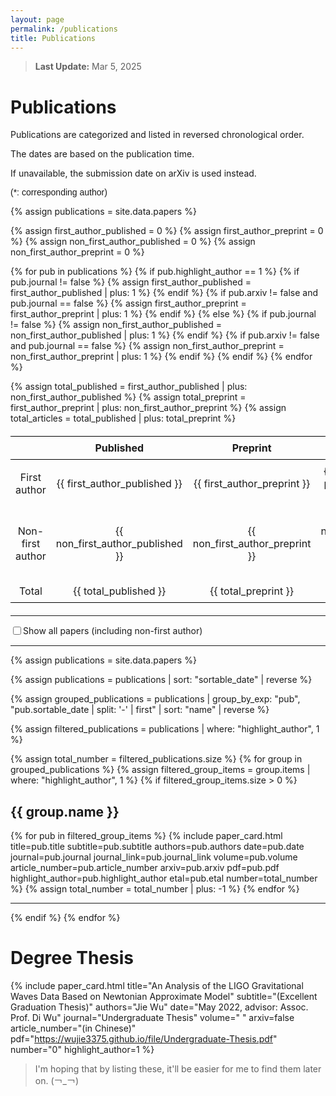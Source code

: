 ```yaml
---
layout: page
permalink: /publications
title: Publications
---
```


<style>
  @font-face {
    font-family: 'ARIAL';
    src: url('/assets/fonts/ARIAL.TTF') format('truetype');
  }
  @font-face {
    font-family: 'ARIALBD';
    src: url('/assets/fonts/ARIALBD.TTF') format('truetype');
  }
  /* li {
    font-family: 'times', serif;
  } */
  /* li {
    font-family: 'ARIALBD', serif;
    font-size: 20px;
  } */
  /* body {
    font-family: 'ARIAL', serif;
  } */
table {
    width: 100%;
    border-collapse: collapse;
    margin: 20px 0;
    text-align: center;
}

th, td {
    border: 0px solid black;
    padding: 8px;
}

th {
    border-top: 1.5px solid black;
    border-bottom: 1.5px solid black; /* 顶部线 */
}

tr:last-child td {
    border-bottom: 1.5px solid black; /* 底部线 */
}
</style>

> **Last Update:** Mar 5, 2025

# Publications

<p style="text-indent: 0;">Publications are categorized and listed in reversed chronological order.</p>

<p style="text-indent: 0;">The dates are based on the publication time.</p>

<p style="text-indent: 0;">If unavailable, the submission date on arXiv is used instead.</p>

<p style="text-indent: 0; font-family: 'ARIAL';">(*: corresponding author)</p>

<!-- ================================================================================================= -->
<!-- 统计图和表格 -->
<script src="https://cdn.jsdelivr.net/npm/chart.js"></script>
<canvas id="myChart" style="height: 400px;"></canvas> <!-- 设置图的高度 -->
<script>
  function createBarChart(labels, data1, data2) {
    var ctx = document.getElementById('myChart').getContext('2d');
    var myChart = new Chart(ctx, {
        type: 'bar',
        data: {
            labels: labels,
            datasets: [{
                label: 'First author',
                data: data1,  // 第一组数据
                backgroundColor: 'rgba(54, 162, 235, 0.8)', // 第一组颜色
            },
            {
                label: 'All papers',
                data: data2,  // 第二组数据
                backgroundColor: 'rgba(255, 159, 64, 0.8)', // 第二组颜色
            }]
        },
        options: {
            responsive: true,
            scales: {
                y: {
                    beginAtZero: true,
                    ticks: {
                        stepSize: 1, // 只显示整数
                        callback: function(value) {
                            return Number.isInteger(value) ? value : null; // 只显示整数
                        }
                    },
                    title: {
                        display: true,
                        text: 'Number'
                    }
                },
                x: {
                    title: {
                        display: true,
                        text: 'Year'
                    }
                }
            }
        }
    });
  }
</script>
<script>
  createBarChart(
  [2023,2024,2025], 
  [   2,   3,   1],//一作 
  [   2,   3,   3]);//总计
</script>


<!-- =============================================================================================== -->
<!-- 表格 -->
<!-- ----------------------------------------------------------------------------------------------- -->

<!-- |                  | Published | Preprint | Total |
|:----------------:|:---------:|:--------:|:-----:|
|  First author    |     4     |    2     |   6   |
| Non first author |     1     |    0     |   1   |
| Total            |     5     |    2     |   7   | -->


{% assign publications = site.data.papers %}

{% assign first_author_published = 0 %}
{% assign first_author_preprint = 0 %}
{% assign non_first_author_published = 0 %}
{% assign non_first_author_preprint = 0 %}

{% for pub in publications %}
  {% if pub.highlight_author == 1 %}
    {% if pub.journal != false %}
      {% assign first_author_published = first_author_published | plus: 1 %}
    {% endif %}
    {% if pub.arxiv != false and pub.journal == false %}
      {% assign first_author_preprint = first_author_preprint | plus: 1 %}
    {% endif %}
  {% else %}
    {% if pub.journal != false %}
      {% assign non_first_author_published = non_first_author_published | plus: 1 %}
    {% endif %}
    {% if pub.arxiv != false and pub.journal == false %}
      {% assign non_first_author_preprint = non_first_author_preprint | plus: 1 %}
    {% endif %}
  {% endif %}
{% endfor %}

{% assign total_published = first_author_published | plus: non_first_author_published %}
{% assign total_preprint = first_author_preprint | plus: non_first_author_preprint %}
{% assign total_articles = total_published | plus: total_preprint %}

<table>
  <thead>
    <tr>
      <th></th>
      <th>Published</th>
      <th>Preprint</th>
      <th>Total</th>
    </tr>
  </thead>
  <tbody>
    <tr>
      <td>First author</td>
      <td>{{ first_author_published }}</td>
      <td>{{ first_author_preprint }}</td>
      <td>{{ first_author_published | plus: first_author_preprint }}</td>
    </tr>
    <tr>
      <td>Non-first author</td>
      <td>{{ non_first_author_published }}</td>
      <td>{{ non_first_author_preprint }}</td>
      <td>{{ non_first_author_published | plus: non_first_author_preprint }}</td>
    </tr>
    <tr>
      <td>Total</td>
      <td>{{ total_published }}</td>
      <td>{{ total_preprint }}</td>
      <td>{{ total_articles }}</td>
    </tr>
  </tbody>
</table>

<!-- =============================================================================================== -->
<!-- 文章 -->
<!-- ----------------------------------------------------------------------------------------------- -->
---

<style>
  .checkbox-container {
    display: flex; /* 使用 Flexbox 布局 */
    align-items: center; /* 垂直居中对齐 */
  }
</style>

<div class="checkbox-container">
  <input type="checkbox" id="show-all" onchange="toggleDisplay()">
  <label for="show-all">Show all papers (including non-first author)</label>
</div>

---

{% assign publications = site.data.papers %}

<!-- 按 sortable_date 排序，最新的排在前面 -->
{% assign publications = publications | sort: "sortable_date" | reverse %}

<!-- 按年份分组 -->
{% assign grouped_publications = publications | group_by_exp: "pub", "pub.sortable_date | split: '-' | first" | sort: "name" | reverse %}

<!-- 默认只显示一作文章 -->
{% assign filtered_publications = publications | where: "highlight_author", 1 %}

<!-- 根据复选框状态切换显示模式 -->
<div id="first-author-only">
  {% assign total_number = filtered_publications.size %}
  {% for group in grouped_publications %}
    {% assign filtered_group_items = group.items | where: "highlight_author", 1 %}
    {% if filtered_group_items.size > 0 %}
      <h2>{{ group.name }}</h2>
      {% for pub in filtered_group_items %}
        {% include paper_card.html 
        title=pub.title 
        subtitle=pub.subtitle 
        authors=pub.authors 
        date=pub.date 
        journal=pub.journal 
        journal_link=pub.journal_link 
        volume=pub.volume 
        article_number=pub.article_number 
        arxiv=pub.arxiv 
        pdf=pub.pdf 
        highlight_author=pub.highlight_author 
        etal=pub.etal 
        number=total_number %}
        {% assign total_number = total_number | plus: -1 %}
      {% endfor %}
      <hr>
    {% endif %}
  {% endfor %}
</div>

<div id="all-articles" style="display: none;">
  {% assign total_number = publications.size %}
  {% for group in grouped_publications %}
    <!-- <h2>{{ group.name }}</h2> -->
    <p style="text-indent: 0;font-size:36px;margin-bottom:0.61875rem;text-rendering:optimizeLegibility;line-height:1;margin-top:0;font-family:'PT Sans Narrow',sans-serif;font-weight:700;">{{ group.name }}</p>
    {% for pub in group.items %}
      {% include paper_card.html 
      title=pub.title 
      subtitle=pub.subtitle 
      authors=pub.authors 
      date=pub.date 
      journal=pub.journal 
      journal_link=pub.journal_link 
      volume=pub.volume 
      article_number=pub.article_number 
      arxiv=pub.arxiv 
      pdf=pub.pdf 
      highlight_author=pub.highlight_author 
      etal=pub.etal 
      number=total_number %}
      {% assign total_number = total_number | plus: -1 %}
    {% endfor %}
    <hr>
  {% endfor %}
</div>

<script>
  function toggleDisplay() {
    var showAll = document.getElementById("show-all").checked;
    document.getElementById("first-author-only").style.display = showAll ? "none" : "block";
    document.getElementById("all-articles").style.display = showAll ? "block" : "none";
  }
</script>

<!-- =============================================================================================== -->
<!-- 学位论文 -->
<!-- ----------------------------------------------------------------------------------------------- -->
# Degree Thesis

{% include paper_card.html
  title="An Analysis of the LIGO Gravitational Waves Data Based on Newtonian Approximate Model"
  subtitle="(Excellent Graduation Thesis)"
  authors="Jie Wu"
  date="May 2022, advisor: Assoc. Prof. Di Wu"
  journal="Undergraduate Thesis"
  volume=" "
  arxiv=false
  article_number="(in Chinese)"
  pdf="https://wujie3375.github.io/file/Undergraduate-Thesis.pdf"
  number="0"
  highlight_author=1
%}
> I'm hoping that by listing these, it'll be easier for me to find them later on. (￢_￢)